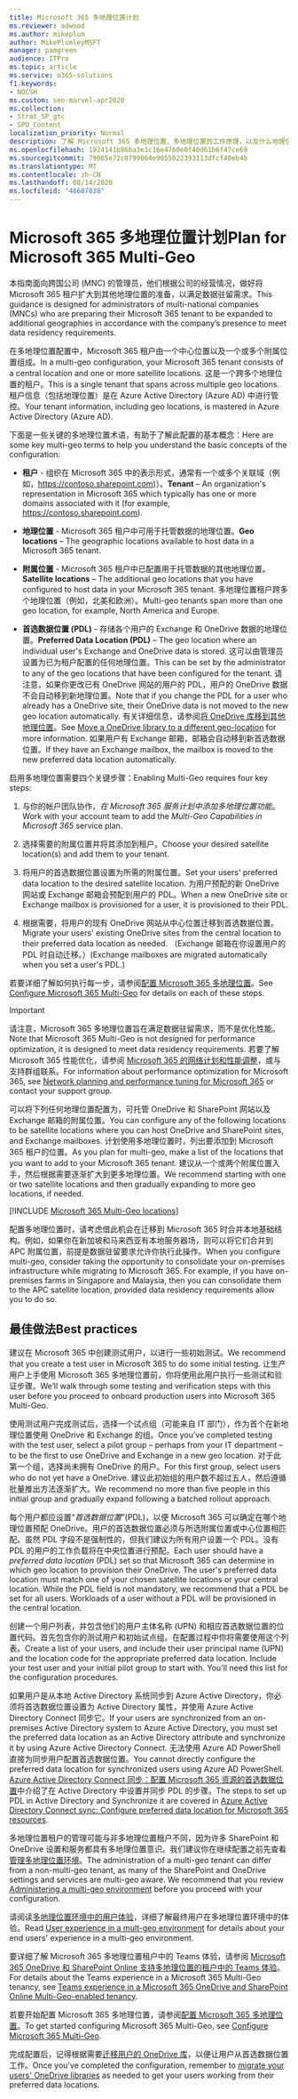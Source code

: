 ```yaml
---
title: Microsoft 365 多地理位置计划
ms.reviewer: adwood
ms.author: mikeplum
author: MikePlumleyMSFT
manager: pamgreen
audience: ITPro
ms.topic: article
ms.service: o365-solutions
f1.keywords:
- NOCSH
ms.custom: seo-marvel-apr2020
ms.collection:
- Strat_SP_gtc
- SPO_Content
localization_priority: Normal
description: 了解 Microsoft 365 多地理位置、多地理位置的工作原理，以及什么地理位置可用于数据存储。
ms.openlocfilehash: 1924141b86ba3e1c16e4760e0f40d61b6f47ce69
ms.sourcegitcommit: 79065e72c0799064e9055022393113dfcf40eb4b
ms.translationtype: MT
ms.contentlocale: zh-CN
ms.lasthandoff: 08/14/2020
ms.locfileid: "46687838"
---
```

# <a name="plan-for-microsoft-365-multi-geo"></a><span data-ttu-id="e522e-103">Microsoft 365 多地理位置计划</span><span class="sxs-lookup"><span data-stu-id="e522e-103">Plan for Microsoft 365 Multi-Geo</span></span>

<span data-ttu-id="e522e-104">本指南面向跨国公司 (MNC) 的管理员，他们根据公司的经营情况，做好将 Microsoft 365 租户扩大到其他地理位置的准备，以满足数据驻留需求。</span><span class="sxs-lookup"><span data-stu-id="e522e-104">This guidance is designed for administrators of multi-national companies (MNCs) who are preparing their Microsoft 365 tenant to be expanded to additional geographies in accordance with the company’s presence to meet data residency requirements.</span></span>

<span data-ttu-id="e522e-105">在多地理位置配置中，Microsoft 365 租户由一个中心位置以及一个或多个附属位置组成。</span><span class="sxs-lookup"><span data-stu-id="e522e-105">In a multi-geo configuration, your Microsoft 365 tenant consists of a central location and one or more satellite locations.</span></span> <span data-ttu-id="e522e-106">这是一个跨多个地理位置的租户。</span><span class="sxs-lookup"><span data-stu-id="e522e-106">This is a single tenant that spans across multiple geo locations.</span></span> <span data-ttu-id="e522e-107">租户信息（包括地理位置）是在 Azure Active Directory (Azure AD) 中进行管控。</span><span class="sxs-lookup"><span data-stu-id="e522e-107">Your tenant information, including geo locations, is mastered in Azure Active Directory (Azure AD).</span></span>

<span data-ttu-id="e522e-108">下面是一些关键的多地理位置术语，有助于了解此配置的基本概念：</span><span class="sxs-lookup"><span data-stu-id="e522e-108">Here are some key multi-geo terms to help you understand the basic concepts of the configuration:</span></span>

-   <span data-ttu-id="e522e-109">**租户** - 组织在 Microsoft 365 中的表示形式，通常有一个或多个关联域（例如，https://contoso.sharepoint.com)）。</span><span class="sxs-lookup"><span data-stu-id="e522e-109">**Tenant** – An organization's representation in Microsoft 365 which typically has one or more domains associated with it (for example, https://contoso.sharepoint.com).</span></span> 

-   <span data-ttu-id="e522e-110">**地理位置** - Microsoft 365 租户中可用于托管数据的地理位置。</span><span class="sxs-lookup"><span data-stu-id="e522e-110">**Geo locations** – The geographic locations available to host data in a Microsoft 365 tenant.</span></span>

-   <span data-ttu-id="e522e-111">**附属位置** - Microsoft 365 租户中已配置用于托管数据的其他地理位置。</span><span class="sxs-lookup"><span data-stu-id="e522e-111">**Satellite locations** – The additional geo locations that you have configured to host data in your Microsoft 365 tenant.</span></span> <span data-ttu-id="e522e-112">多地理位置租户跨多个地理位置（例如，北美和欧洲）。</span><span class="sxs-lookup"><span data-stu-id="e522e-112">Multi-geo tenants span more than one geo location, for example, North America and Europe.</span></span>

-   <span data-ttu-id="e522e-113">**首选数据位置 (PDL)** - 存储各个用户的 Exchange 和 OneDrive 数据的地理位置。</span><span class="sxs-lookup"><span data-stu-id="e522e-113">**Preferred Data Location (PDL)** – The geo location where an individual user's Exchange and OneDrive data is stored.</span></span> <span data-ttu-id="e522e-114">这可以由管理员设置为已为租户配置的任何地理位置。</span><span class="sxs-lookup"><span data-stu-id="e522e-114">This can be set by the administrator to any of the geo locations that have been configured for the tenant.</span></span> <span data-ttu-id="e522e-115">请注意，如果你更改已有 OneDrive 网站的用户的 PDL，用户的 OneDrive 数据不会自动移到新地理位置。</span><span class="sxs-lookup"><span data-stu-id="e522e-115">Note that if you change the PDL for a user who already has a OneDrive site, their OneDrive data is not moved to the new geo location automatically.</span></span> <span data-ttu-id="e522e-116">有关详细信息，请参阅[将 OneDrive 库移到其他地理位置](move-onedrive-between-geo-locations.md)。</span><span class="sxs-lookup"><span data-stu-id="e522e-116">See [Move a OneDrive library to a different geo-location](move-onedrive-between-geo-locations.md) for more information.</span></span> <span data-ttu-id="e522e-117">如果用户有 Exchange 邮箱，邮箱会自动移到新首选数据位置。</span><span class="sxs-lookup"><span data-stu-id="e522e-117">If they have an Exchange mailbox, the mailbox is moved to the new preferred data location automatically.</span></span>

<span data-ttu-id="e522e-118">启用多地理位置需要四个关键步骤：</span><span class="sxs-lookup"><span data-stu-id="e522e-118">Enabling Multi-Geo requires four key steps:</span></span>

1.  <span data-ttu-id="e522e-119">与你的帐户团队协作，_在 Microsoft 365 服务计划中添加多地理位置功能_。</span><span class="sxs-lookup"><span data-stu-id="e522e-119">Work with your account team to add the _Multi-Geo Capabilities in Microsoft 365_ service plan.</span></span>

2.  <span data-ttu-id="e522e-120">选择需要的附属位置并将其添加到租户。</span><span class="sxs-lookup"><span data-stu-id="e522e-120">Choose your desired satellite location(s) and add them to your tenant.</span></span>

3.  <span data-ttu-id="e522e-121">将用户的首选数据位置设置为所需的附属位置。</span><span class="sxs-lookup"><span data-stu-id="e522e-121">Set your users' preferred data location to the desired satellite location.</span></span> <span data-ttu-id="e522e-122">为用户预配的新 OneDrive 网站或 Exchange 邮箱会预配到用户的 PDL。</span><span class="sxs-lookup"><span data-stu-id="e522e-122">When a new OneDrive site or Exchange mailbox is provisioned for a user, it is provisioned to their PDL.</span></span>

4.  <span data-ttu-id="e522e-123">根据需要，将用户的现有 OneDrive 网站从中心位置迁移到首选数据位置。</span><span class="sxs-lookup"><span data-stu-id="e522e-123">Migrate your users' existing OneDrive sites from the central location to their preferred data location as needed.</span></span> <span data-ttu-id="e522e-124">（Exchange 邮箱在你设置用户的 PDL 时自动迁移。）</span><span class="sxs-lookup"><span data-stu-id="e522e-124">(Exchange mailboxes are migrated automatically when you set a user's PDL.)</span></span>

<span data-ttu-id="e522e-125">若要详细了解如何执行每一步，请参阅[配置 Microsoft 365 多地理位置](multi-geo-tenant-configuration.md)。</span><span class="sxs-lookup"><span data-stu-id="e522e-125">See [Configure Microsoft 365 Multi-Geo](multi-geo-tenant-configuration.md) for details on each of these steps.</span></span>

> [!IMPORTANT]
> <span data-ttu-id="e522e-126">请注意，Microsoft 365 多地理位置旨在满足数据驻留需求，而不是优化性能。</span><span class="sxs-lookup"><span data-stu-id="e522e-126">Note that Microsoft 365 Multi-Geo is not designed for performance optimization, it is designed to meet data residency requirements.</span></span> <span data-ttu-id="e522e-127">若要了解 Microsoft 365 性能优化，请参阅 [Microsoft 365 的网络计划和性能调整](https://support.office.com/article/e5f1228c-da3c-4654-bf16-d163daee8848)，或与支持群组联系。</span><span class="sxs-lookup"><span data-stu-id="e522e-127">For information about performance optimization for Microsoft 365, see [Network planning and performance tuning for Microsoft 365](https://support.office.com/article/e5f1228c-da3c-4654-bf16-d163daee8848) or contact your support group.</span></span>

<span data-ttu-id="e522e-128">可以将下列任何地理位置配置为，可托管 OneDrive 和 SharePoint 网站以及 Exchange 邮箱的附属位置。</span><span class="sxs-lookup"><span data-stu-id="e522e-128">You can configure any of the following locations to be satellite locations where you can host OneDrive and SharePoint sites, and Exchange mailboxes.</span></span> <span data-ttu-id="e522e-129">计划使用多地理位置时，列出要添加到 Microsoft 365 租户的位置。</span><span class="sxs-lookup"><span data-stu-id="e522e-129">As you plan for multi-geo, make a list of the locations that you want to add to your Microsoft 365 tenant.</span></span> <span data-ttu-id="e522e-130">建议从一个或两个附属位置入手，然后根据需要逐渐扩大到更多地理位置。</span><span class="sxs-lookup"><span data-stu-id="e522e-130">We recommend starting with one or two satellite locations and then gradually expanding to more geo locations, if needed.</span></span>

[!INCLUDE [Microsoft 365 Multi-Geo locations](../includes/microsoft-365-multi-geo-locations.md)]

<span data-ttu-id="e522e-p108">配置多地理位置时，请考虑借此机会在迁移到 Microsoft 365 时合并本地基础结构。例如，如果你在新加坡和马来西亚有本地服务器场，则可以将它们合并到 APC 附属位置，前提是数据驻留要求允许你执行此操作。</span><span class="sxs-lookup"><span data-stu-id="e522e-p108">When you configure multi-geo, consider taking the opportunity to consolidate your on-premises infrastructure while migrating to Microsoft 365. For example, if you have on-premises farms in Singapore and Malaysia, then you can consolidate them to the APC satellite location, provided data residency requirements allow you to do so.</span></span>

## <a name="best-practices"></a><span data-ttu-id="e522e-133">最佳做法</span><span class="sxs-lookup"><span data-stu-id="e522e-133">Best practices</span></span>

<span data-ttu-id="e522e-134">建议在 Microsoft 365 中创建测试用户，以进行一些初始测试。</span><span class="sxs-lookup"><span data-stu-id="e522e-134">We recommend that you create a test user in Microsoft 365 to do some initial testing.</span></span> <span data-ttu-id="e522e-135">让生产用户上手使用 Microsoft 365 多地理位置前，你将使用此用户执行一些测试和验证步骤。</span><span class="sxs-lookup"><span data-stu-id="e522e-135">We’ll walk through some testing and verification steps with this user before you proceed to onboard production users into Microsoft 365 Multi-Geo.</span></span>

<span data-ttu-id="e522e-136">使用测试用户完成测试后，选择一个试点组（可能来自 IT 部门），作为首个在新地理位置使用 OneDrive 和 Exchange 的组。</span><span class="sxs-lookup"><span data-stu-id="e522e-136">Once you’ve completed testing with the test user, select a pilot group – perhaps from your IT department – to be the first to use OneDrive and Exchange in a new geo location.</span></span> <span data-ttu-id="e522e-137">对于此第一个组，选择尚未拥有 OneDrive 的用户。</span><span class="sxs-lookup"><span data-stu-id="e522e-137">For this first group, select users who do not yet have a OneDrive.</span></span> <span data-ttu-id="e522e-138">建议此初始组的用户数不超过五人，然后遵循批量推出方法逐渐扩大。</span><span class="sxs-lookup"><span data-stu-id="e522e-138">We recommend no more than five people in this initial group and gradually expand following a batched rollout approach.</span></span>

<span data-ttu-id="e522e-p111">每个用户都应设置“*首选数据位置*”(PDL)，以便 Microsoft 365 可以确定在哪个地理位置预配 OneDrive。用户的首选数据位置必须与所选附属位置或中心位置相匹配。虽然 PDL 字段不是强制性的，但我们建议为所有用户设置一个 PDL。没有 PDL 的用户的工作负载将在中央位置进行预配。</span><span class="sxs-lookup"><span data-stu-id="e522e-p111">Each user should have a *preferred data location* (PDL) set so that Microsoft 365 can determine in which geo location to provision their OneDrive. The user's preferred data location must match one of your chosen satellite locations or your central location. While the PDL field is not mandatory, we recommend that a PDL be set for all users. Workloads of a user without a PDL will be provisioned in the central location.</span></span>

<span data-ttu-id="e522e-p112">创建一个用户列表，并包含他们的用户主体名称 (UPN) 和相应首选数据位置的位置代码。首先包含你的测试用户和初始试点组。在配置过程中你将需要使用这个列表。</span><span class="sxs-lookup"><span data-stu-id="e522e-p112">Create a list of your users, and include their user principal name (UPN) and the location code for the appropriate preferred data location. Include your test user and your initial pilot group to start with. You'll need this list for the configuration procedures.</span></span>

<span data-ttu-id="e522e-146">如果用户是从本地 Active Directory 系统同步到 Azure Active Directory，你必须将首选数据位置设置为 Active Directory 属性，并使用 Azure Active Directory Connect 同步它。</span><span class="sxs-lookup"><span data-stu-id="e522e-146">If your users are synchronized from an on-premises Active Directory system to Azure Active Directory, you must set the preferred data location as an Active Directory attribute and synchronize it by using Azure Active Directory Connect.</span></span> <span data-ttu-id="e522e-147">无法使用 Azure AD PowerShell 直接为同步用户配置首选数据位置。</span><span class="sxs-lookup"><span data-stu-id="e522e-147">You cannot directly configure the preferred data location for synchronized users using Azure AD PowerShell.</span></span> <span data-ttu-id="e522e-148">[Azure Active Directory Connect 同步：配置 Microsoft 365 资源的首选数据位置](https://docs.microsoft.com/azure/active-directory/connect/active-directory-aadconnectsync-feature-preferreddatalocation)中介绍了在 Active Directory 中设置并同步 PDL 的步骤。</span><span class="sxs-lookup"><span data-stu-id="e522e-148">The steps to set up PDL in Active Directory and Synchronize it are covered in [Azure Active Directory Connect sync: Configure preferred data location for Microsoft 365 resources](https://docs.microsoft.com/azure/active-directory/connect/active-directory-aadconnectsync-feature-preferreddatalocation).</span></span>

<span data-ttu-id="e522e-p114">多地理位置租户的管理可能与非多地理位置租户不同，因为许多 SharePoint 和 OneDrive 设置和服务都具有多地理位置意识。我们建议你在继续配置之前先查看[管理多地理位置环境](administering-a-multi-geo-environment.md)。</span><span class="sxs-lookup"><span data-stu-id="e522e-p114">The administration of a multi-geo tenant can differ from a non-multi-geo tenant, as many of the SharePoint and OneDrive settings and services are multi-geo aware. We recommend that you review [Administering a multi-geo environment](administering-a-multi-geo-environment.md) before you proceed with your configuration.</span></span>

<span data-ttu-id="e522e-151">请阅读[多地理位置环境中的用户体验](multi-geo-user-experience.md)，详细了解最终用户在多地理位置环境中的体验。</span><span class="sxs-lookup"><span data-stu-id="e522e-151">Read [User experience in a mult-geo environment](multi-geo-user-experience.md) for details about your end users' experience in a multi-geo environment.</span></span>

<span data-ttu-id="e522e-152">要详细了解 Microsoft 365 多地理位置租户中的 Teams 体验，请参阅 [Microsoft 365 OneDrive 和 SharePoint Online 支持多地理位置的租户中的 Teams 体验](https://docs.microsoft.com/microsoftteams/teams-experience-o365odb-spo-multi-geo)。</span><span class="sxs-lookup"><span data-stu-id="e522e-152">For details about the Teams experience in a Microsoft 365 Multi-Geo tenancy, see [Teams experience in a Microsoft 365 OneDrive and SharePoint Online Multi-Geo-enabled tenancy](https://docs.microsoft.com/microsoftteams/teams-experience-o365odb-spo-multi-geo).</span></span>

<span data-ttu-id="e522e-153">若要开始配置 Microsoft 365 多地理位置，请参阅[配置 Microsoft 365 多地理位置](multi-geo-tenant-configuration.md)。</span><span class="sxs-lookup"><span data-stu-id="e522e-153">To get started configuring Microsoft 365 Multi-Geo, see [Configure Microsoft 365 Multi-Geo](multi-geo-tenant-configuration.md).</span></span>

<span data-ttu-id="e522e-154">完成配置后，记得根据需要[迁移用户的 OneDrive 库](move-onedrive-between-geo-locations.md)，以便让用户从首选数据位置工作。</span><span class="sxs-lookup"><span data-stu-id="e522e-154">Once you've completed the configuration, remember to [migrate your users' OneDrive libraries](move-onedrive-between-geo-locations.md) as needed to get your users working from their preferred data locations.</span></span>
